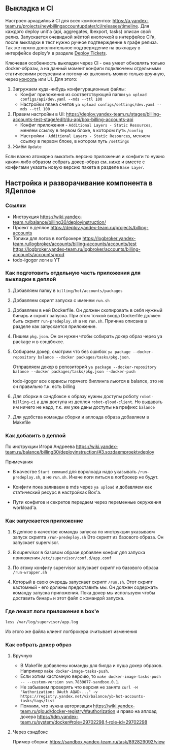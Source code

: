 ## Выкладка и CI
Настроен аркадийный CI для всех компонентов: https://a.yandex-team.ru/projects/newbillingaccountupdater/ci/releases/timeline.
Для каждого deploy unit'а (api, aggregates, lbexport, tasks) описан свой релиз.
Запускается очевидной жёлтой кнопочкой в интерфейсе CI'я, после выкладки в тест нужно ручное подтверждение в графе релиза.
Так же нужно дополнительное подтверждение на выкладку в интерфейсе deploy'я в разделе [Deploy Tickets](https://deploy.yandex-team.ru/stages/billing-accounts-prod-stage/deploy-tickets).

Ключевая особенность выкладки через CI - она умеет обновлять только docker-образы, а на данный момент конфиги подключены
отдельными статическими ресурсами и потому их выложить можно только вручную, через [консоль](https://deploy.yandex-team.ru/docs/tools/dctl) или UI.
Для этого:
1. Загружаем куда-нибудь конфигурационные файлы:
   * Конфиг приложения из соответствующей папки `ya upload configs/api/dev.yaml --mds --ttl 100`
   * Настройки плана счетов `ya upload configs/settings/dev.yaml --mds --ttl 100`
2. Правим настройки в UI: https://deploy.yandex-team.ru/stages/billing-accounts-test-stage/edit/du-api/box-billing-accounts-api
    * Конфиг приложения - `Additional Layers - Static Resources`, меняем ссылку в первом блоке, в котором путь `/config`
    * Настройки - `Additional Layers - Static Resources`, меняем ссылку в первом блоке, в котором путь `/settings`
3. Жмём `Update`

Если важно атомарно выкатить версию приложения и конфиги то нужно каким-либо образом собрать докер-образ [см. ниже](#manual-build) и вместе с конфигами указать новую версию пакета в разделе `Base Layer`.

## Настройка и разворачивание компонента в ЯДеплое
### Ссылки
* Инструкция https://wiki.yandex-team.ru/balance/billing30/deployinstruction/
* Проект в деплое https://deploy.yandex-team.ru/projects/billing-accounts
* Топики для логов в логброкере
  https://logbroker.yandex-team.ru/logbroker/accounts/billing-accounts/accounts/test
  https://logbroker.yandex-team.ru/logbroker/accounts/billing-accounts/accounts/prod
* todo-igogor логи в YT

### Как подготовить отдельную часть приложения для выкладки в деплой
1. Добавляем папку в `billing/hot/accounts/packages`

1. Добавляем скрипт запуска с именем `run.sh`
1. Добавляем в ней Dockerfile.
   Он должен скопировать в себя нужный бинарь и скрипт запуска.
   При этом точкой входа Dockerfile должен быть скрипт `run-predeploy.sh` а не `run.sh`.
   Причина описана в разделе как запускается приложение.

1. Пишем `pkg.json`. Он он нужен чтобы собирать докер образ через ya package и в сэндбоксе.
1. Собираем докер, смотрим что без ошибок
   ```ya package --docker-repository balance --docker packages/tasks/pkg.json```.

   Отправляем докер в репозиторий
   ```ya package --docker-repository balance --docker packages/tasks/pkg.json --docker-push```

   todo-igogor все сервисы горячего биллинга льются в balance, это не оч правильно т.к. есть billing

1. Для сборки в сэндбоксе к образу нужны доступы роботу `robot-billing-ci` а для доступа из деплоя `robot-qloud-client`.
   Но выдавать им ничего не надо, т.к. им уже даны доступы на префикс `balance`

1. Для удобства команды сборки и аплоада образа добавляем в Makefile

### Как добавить в деплой
По инструкции Игоря Андреева https://wiki.yandex-team.ru/balance/billing30/deployinstruction/#3.sozdaemproektvdeploy

Примечания
* В качестве `Start command` для ворклоада надо указывать `/run-predeploy.sh`, а не `run.sh`.
  Иначе логи литься в логброкер не будут.

* Конфиги пока заливаем в mds через `ya upload` и добавляем как статический ресурс в настройках Box'a.
* Пути конфигов и секретов передаем через переменные окружения workload'a.

### Как запускается приложение
1. В деплое в качестве команды запуска по инструкции указываем запуск скрипта `/run-predeploy.sh`
  Это скрипт из базового образа. Он запускает supervisor.

2. В supervisor в базовом образе добавлен конфиг для запуска приложения `/etc/supervisor/conf.d/app.conf`

3. По этому конфигу supervisor запускает скрипт из базового образа `/run-wrapper.sh`
4. Который в свою очередь запускает скрипт `/run.sh`.
   Этот скрипт кастомный - его должны предоставить мы. Он должен содержать команду запуска приложения.
   Пока докер мы используем чтобы доставить бинарь и этот файл с командой запуска.

### Где лежат логи приложения в box'e
`less /var/log/supervisor/app.log`

Из этого же файла клиент логброкера считывает изменения

### <a name="manual-build"/> Как собрать докер образ
1. Вручную
    * В Makefile добавлены команды для билда и пуша докер образов.
      Например `make docker-image-tasks-push`.
    * Если хотим кастомную версию, то
      `make docker-image-tasks-push -- --custom-version svn.7839077-sandbox.0.1`.
    * Не забываем проверять что версия не занята
      `curl -H "Authorization: OAuth AQAD-..." -v https://registry.yandex.net/v2/balance/yb-hot-accounts-tasks/tags/list`
    * Помним, что нужна авторизация https://wiki.yandex-team.ru/qloud/docker-registry/#authorization
      и право на аплоад докера https://idm.yandex-team.ru/system/docker#role=29702298,f-role-id=29702298

2. Через сэндбокс

   Пример сборки: https://sandbox.yandex-team.ru/task/892829092/view

